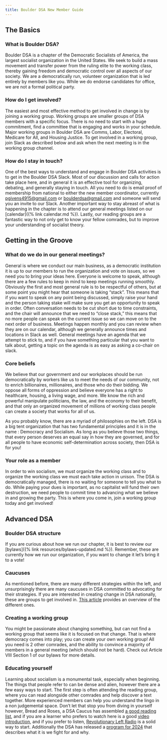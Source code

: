 ```yaml
---
title: Boulder DSA New Member Guide
---
```


## The Basics

### What is Boulder DSA?

Boulder DSA is a chapter of the Democratic Socialists of America, the largest socialist organization in the United States. We seek to build a mass movement and transfer power from the ruling elite to the working class, thereby gaining freedom and democratic control over all aspects of our society. We are a democratically run, volunteer organization that is led entirely by members like you. While we do endorse candidates for office, we are not a formal political party. 

### How do I get involved?

The easiest and most effective method to get involved in change is by joining a working group.  Working groups are smaller groups of DSA members with a specific focus.  There is no need to start with a huge commitment, find a committee that is engaging and works in your schedule.  Major working groups in Boulder DSA are Comms, Labor, Electoral, Medicare for All, and Housing Justice.  To get involved in a working group, join Slack as described below and ask when the next meeting is in the working group channel.

### How do I stay in touch?
One of the best ways to understand and engage in Boulder DSA activities is to get in the Boulder DSA Slack. Most of our discussion and calls for action take place here, and in general it is an effective tool for organizing, debating, and generally staying in touch. All you need to do is email proof of membership from national to either the new member coordinator, currently pgivens4915@gmail.com or boulderdsa@gmail.com and someone will send you an invite to our Slack. Another important way to stay abreast of what is happening in the chapter is to attend our general meetings listed on our [calendar]({% link calendar.md %}).  Lastly, our reading groups are a fantastic way to not only get to know your fellow comrades, but to improve your understanding of socialist theory.

## Getting in the Groove

### What do we do in our general meetings?
General is where we conduct our main business, as a democratic institution it is up to our members to run the organization and vote on issues, so we need you to bring your ideas here. Everyone is welcome to speak, although there are a few rules to keep in mind to keep meetings running smoothly.  Obviously the first and most general rule is to be respectful of others, but at some point you might hear that someone is taking “stack”. This means that if you want to speak on any point being discussed, simply raise your hand and the person taking stake will make sure you get an opportunity to speak in order.  Often conversation needs to be cut short due to time constraints, and the chair will announce that we need to “close stack,” this means that no more people can speak on the current issue so we can move on to the next order of business.  Meetings happen monthly and you can review when they are on our calendar, although we generally announce times and locations in Slack as well.  General meetings have an agenda that we attempt to stick to, and if you have something particular that you want to talk about, getting a topic on the agenda is as easy as asking a co-chair on slack.

### Core beliefs
We believe that our government and our workplaces should be run democratically by workers like us to meet the needs of our community, not to enrich billionaires, millionaires, and those who do their bidding. We oppose all forms of oppression and believe everyone has a right to healthcare, housing, a living wage, and more. We know the rich and powerful manipulate politicians, the law, and the economy to their benefit, and that only an organized movement of millions of working class people can create a society that works for all of us.


As you probably know, there are a myriad of philosophies on the left.  DSA is a big tent organization that has two fundamental principles and it is in the name : Democracy and Socialism.  As long as you believe those two things, that every person deserves an equal say in how they are governed, and for all people to have economic self-determination across society, then DSA is for you!

### Your role as a member
In order to win socialism, we must organize the working class and to organize the working class we must each take action in unison. The DSA is democratically managed, there is no waiting for someone to tell you what to do. While paying your dues is important, as no capitalist will fund their own destruction, we need people to commit time to advancing what we believe in and growing the party.  This is where you come in, join a working group today and get involved!

## Advanced DSA

### Boulder DSA structure
If you are curious about how we run our chapter, it is best to review our [bylaws]({% link resources/bylaws-updated.md %}).  Remember, these are currently how we run our organization, if you want to change it let’s bring it to a vote!

### Caucuses
As mentioned before, there are many different strategies within the left, and unsurprisingly there are many caucuses in DSA committed to advocating for their strategies.  If you are interested in creating change in DSA nationally, these are groups to get involved in.  [This article](https://socialistcall.com/2023/07/27/dsa-caucuses-guide-2023/) provides an overview of the different ones.

### Creating a working group
You might be passionate about changing something, but can not find a working group that seems like it is focused on that change.  That is where democracy comes into play; you can create your own working group!  All you need is 2 other comrades, and the ability to convince a majority of members in a general meeting (which should not be hard).  Check out Article VIII Section 1 of our bylaws for more details.

### Educating yourself 
Learning about socialism is a monumental task, especially when beginning.  The things that 
people refer to can be dense and alien, however there are a few easy ways to start.  The first step is often attending the reading group, where you can read alongside other comrades and help discover a text together.  More experienced members can help you understand the lingo in a non judgemental space.  Don’t let that stop you from diving in yourself however, Bread and Roses, a DSA Caucus has assembled [a good reading list](https://breadandrosesdsa.org/reading-list/), and if you are a learner who prefers to watch here is a good [video introduction](https://www.youtube.com/watch?v=fpKsygbNLT4), and if you prefer to listen, [Revolutionary Left Radio](https://revolutionaryleftradio.libsyn.com/) is a solid way to start. Additionally the DSA has released a [program for 2024](https://2024.dsausa.org/) that describes what it is we fight for and why. 